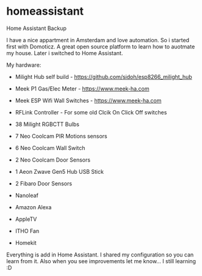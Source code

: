 # homeassistant

Home Assistant Backup

I have a nice appartment in Amsterdam and love automation. So i started first with Domoticz. A great open source platform to learn how to auotmate my house. Later i switched to Home Assistant. 

My hardware:
- Milight Hub self build - https://github.com/sidoh/esp8266_milight_hub

- Meek P1 Gas/Elec Meter - https://www.meek-ha.com
- Meek ESP Wifi Wall Switches - https://www.meek-ha.com

- RFLink Controller - For some old Clcik On Click Off switches

- 38 Milight RGBCTT Bulbs

- 7 Neo Coolcam PIR Motions sensors
- 6 Neo Coolcam Wall Switch
- 2 Neo Coolcam Door Sensors

- 1 Aeon Zwave Gen5 Hub USB Stick

- 2 Fibaro Door Sensors

- Nanoleaf
- Amazon Alexa
- AppleTV
- ITHO Fan
- Homekit

Everything is add in Home Assistant. I shared my configuration so you can learn from it.
Also when you see improvements let me know... I still learning :D
